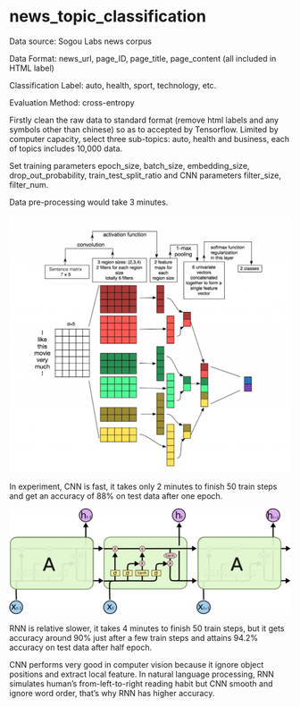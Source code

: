 # news_topic_classification

Data source: Sogou Labs news corpus

Data Format: news_url, page_ID, page_title, page_content (all included in HTML label)

Classification Label: auto, health, sport, technology, etc.

Evaluation Method: cross-entropy

Firstly clean the raw data to standard format (remove html labels and any symbols other than chinese) so as to accepted by Tensorflow. Limited by computer capacity, select three sub-topics: auto, health and business, each of topics includes 10,000 data.

Set training parameters epoch_size, batch_size, embedding_size, drop_out_probability, train_test_split_ratio and CNN parameters filter_size, filter_num.

Data pre-processing would take 3 minutes.

![](pic/cnn.png)

In experiment, CNN is fast, it takes only 2 minutes to finish 50 train steps and get an accuracy of 88% on test data after one epoch.

![](pic/lstm.png)

RNN is relative slower, it takes 4 minutes to finish 50 train steps, but it gets accuracy around 90% just after a few train steps and attains 94.2% accuracy on test data after half epoch.

CNN performs very good in computer vision because it ignore object positions and extract local feature. In natural language processing, RNN simulates human’s from-left-to-right reading habit but CNN smooth and ignore word order, that’s why RNN has higher accuracy.
